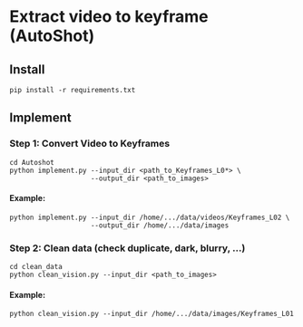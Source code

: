 # Extract video to keyframe (AutoShot)

## Install
```
pip install -r requirements.txt
```

## Implement
### Step 1: Convert Video to Keyframes
```
cd Autoshot
python implement.py --input_dir <path_to_Keyframes_L0*> \
                    --output_dir <path_to_images>
```
#### Example:
```
python implement.py --input_dir /home/.../data/videos/Keyframes_L02 \
                    --output_dir /home/.../data/images
```

### Step 2: Clean data (check duplicate, dark, blurry, ...)
```
cd clean_data
python clean_vision.py --input_dir <path_to_images>
```
#### Example:
```
python clean_vision.py --input_dir /home/.../data/images/Keyframes_L01
```